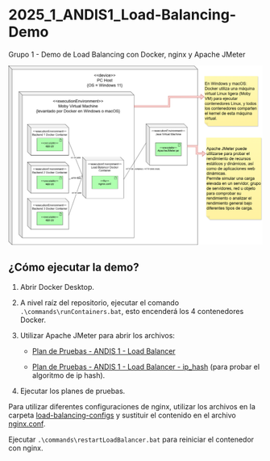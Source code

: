# 2025_1_ANDIS1_Load-Balancing-Demo

Grupo 1 - Demo de Load Balancing con Docker, nginx y Apache JMeter

![Diagrama UML de despliegue](./UT6-despliegue.drawio.png)

## ¿Cómo ejecutar la demo?

1. Abrir Docker Desktop.

2. A nivel raíz del repositorio, ejecutar el comando ```.\commands\runContainers.bat```, esto encenderá los 4 contenedores Docker.

3. Utilizar Apache JMeter para abrir los archivos:

    - [Plan de Pruebas - ANDIS 1 - Load Balancer](./Plan%20de%20Pruebas%20-%20ANDIS%201%20-%20Load%20Balancer%20Nginx.jmx)

    - [Plan de Pruebas - ANDIS 1 - Load Balancer - ip_hash](./Plan%20de%20Pruebas%20-%20ANDIS%201%20-%20Load%20Balancer%20Nginx%20-%20ip_hash.jmx) (para probar el algoritmo de ip hash).

4. Ejecutar los planes de pruebas.

Para utilizar diferentes configuraciones de nginx, utilizar los archivos en la carpeta [load-balancing-configs](./load-balancing-configs/) y sustituir el contenido en el archivo [nginx.conf](./nginx/nginx.conf).

Ejecutar ```.\commands\restartLoadBalancer.bat``` para reiniciar el contenedor con nginx.